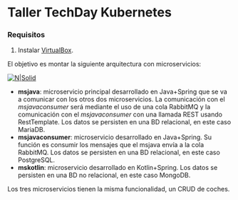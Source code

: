# Taller TechDay Kubernetes

### Requisitos
1. Instalar [VirtualBox](https://www.virtualbox.org/wiki/Downloads).

El objetivo es montar la siguiente arquitectura con microservicios:

[![N|Solid](https://i.ibb.co/sQR5pRz/Untitled-Diagram-4.png)](https://nodesource.com/products/nsolid)

- **msjava**: microservicio principal desarrollado en Java+Spring que se va a comunicar con los otros dos microservicios.
La comunicación con el *msjavaconsumer* será mediante el uso de una cola RabbitMQ y la comunicación con el *msjavaconsumer* con
una llamada REST usando RestTemplate. Los datos se persisten en una BD relacional, en este caso MariaDB.
- **msjavaconsumer**: microservicio desarrollado en Java+Spring. Su función es consumir los mensajes que el msjava envía a
la cola RabbitMQ. Los datos se persisten en una BD relacional, en este caso PostgreSQL.
- **mskotlin**: microservicio desarrollado en Kotlin+Spring. Los datos se persisten en una BD no relacional,
en este caso MongoDB.

Los tres microservicios tienen la misma funcionalidad, un CRUD de coches.
